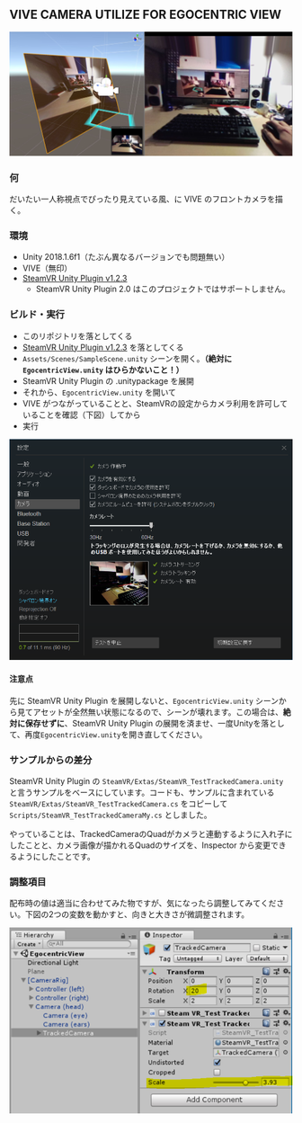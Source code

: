 ## VIVE CAMERA UTILIZE FOR EGOCENTRIC VIEW

![](docs/index.jpg)

### 何

だいたい一人称視点でぴったり見えている風、に VIVE のフロントカメラを描く。

### 環境

* Unity 2018.1.6f1（たぶん異なるバージョンでも問題無い）
* VIVE（無印）
* [SteamVR Unity Plugin v1.2.3](https://github.com/ValveSoftware/steamvr_unity_plugin/releases/tag/1.2.3)
  * SteamVR Unity Plugin 2.0 はこのプロジェクトではサポートしません。

### ビルド・実行

* このリポジトリを落としてくる
* [SteamVR Unity Plugin v1.2.3](https://github.com/ValveSoftware/steamvr_unity_plugin/releases/tag/1.2.3) を落としてくる
* `Assets/Scenes/SampleScene.unity` シーンを開く。**（絶対に `EgocentricView.unity` はひらかないこと！）**
* SteamVR Unity Plugin の .unitypackage を展開
* それから、`EgocentricView.unity` を開いて
* VIVE がつながっていることと、SteamVRの設定からカメラ利用を許可していることを確認（下図）してから
* 実行

![](docs/vivefrontcamera.png)

#### 注意点

先に SteamVR Unity Plugin を展開しないと、`EgocentricView.unity` シーンから見てアセットが全然無い状態になるので、シーンが壊れます。この場合は、**絶対に保存せずに**、SteamVR Unity Plugin の展開を済ませ、一度Unityを落として、再度`EgocentricView.unity`を開き直してください。

### サンプルからの差分

SteamVR Unity Plugin の `SteamVR/Extas/SteamVR_TestTrackedCamera.unity` と言うサンプルをベースにしています。コードも、サンプルに含まれている `SteamVR/Extas/SteamVR_TestTrackedCamera.cs` をコピーして `Scripts/SteamVR_TestTrackedCameraMy.cs` としました。

やっていることは、TrackedCameraのQuadがカメラと連動するように入れ子にしたことと、カメラ画像が描かれるQuadのサイズを、Inspector から変更できるようにしたことです。

### 調整項目

配布時の値は適当に合わせてみた物ですが、気になったら調整してみてください。下図の2つの変数を動かすと、向きと大きさが微調整されます。

![](docs/trackedcamera.png)
